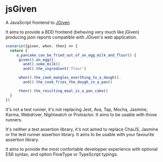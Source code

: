 # jsGiven

A JavaScript frontend to [JGiven](http://jgiven.org/)

It aims to provide a BDD frontend (behaving very much like jGiven) producing json reports compatible with JGiven's web application.
```javascript
scenario({given, when, then} => {
  return {
     a_pancake_can_be_fried_out_of_an_egg_milk_and_flour() {
      given().an_egg().
        and().some_milk().
        and().the_ingredient('flour')

      when().the_cook_mangles_everthing_to_a_dough().
        and().the_cook_fries_the_dough_in_a_pan()

      then().the_resulting_meal_is_a_pan_cake()
  }
})
```

It's not a test runner, it's not replacing Jest, Ava, Tap, Mocha, Jasmine, Karma, Webdriver, Nightwatch or Protractor.
It aims to be usable with those runners.

It's neither a test assertion library, it's not aimed to replace ChaiJS, Jasmine or the test runner assertion library.
It aims to be usable with your favourite assertion library.

It aims to provide the most confortable developper experience with optional ES6 syntax, and option FlowType or TypeScript typings.

